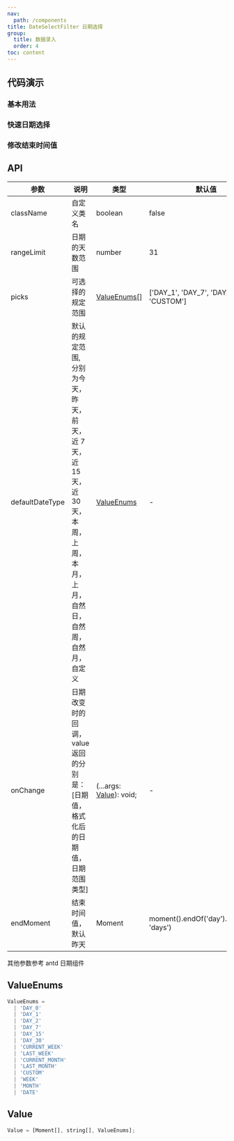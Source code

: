 ```yaml
---
nav:
  path: /components
title: DateSelectFilter 日期选择
group:
  title: 数据录入
  order: 4
toc: content
---
```


## 代码演示

### 基本用法

<code src="./demo/base.tsx"></code>

### 快速日期选择

<code src="./demo/quick.tsx"></code>

### 修改结束时间值

<code src="./demo/endMoment.tsx"></code>

## API

| 参数            | 说明                                                                                                                        | 类型                              | 默认值                                    |
| --------------- | --------------------------------------------------------------------------------------------------------------------------- | --------------------------------- | ----------------------------------------- |
| className       | 自定义类名                                                                                                                  | boolean                           | false                                     |
| rangeLimit      | 日期的天数范围                                                                                                              | number                            | 31                                        |
| picks           | 可选择的规定范围                                                                                                            | [ValueEnums[]](#valueenums)       | ['DAY_1', 'DAY_7', 'DAY_30', 'CUSTOM']    |
| defaultDateType | 默认的规定范围, 分别为今天，昨天，前天，近 7 天，近 15 天，近 30 天，本周，上周，本月，上月，自然日，自然周，自然月，自定义 | [ValueEnums](#valueenums)         | -                                         |
| onChange        | 日期改变时的回调，value 返回的分别是：[日期值，格式化后的日期值，日期范围类型]                                              | (...args: [Value](#value)): void; | -                                         |
| endMoment       | 结束时间值，默认昨天                                                                                                        | Moment                            | moment().endOf('day').subtract(1, 'days') |

其他参数参考 antd 日期组件

## ValueEnums

```ts
ValueEnums =
  | 'DAY_0'
  | 'DAY_1'
  | 'DAY_2'
  | 'DAY_7'
  | 'DAY_15'
  | 'DAY_30'
  | 'CURRENT_WEEK'
  | 'LAST_WEEK'
  | 'CURRENT_MONTH'
  | 'LAST_MONTH'
  | 'CUSTOM'
  | 'WEEK'
  | 'MONTH'
  | 'DATE'
```

## Value

```ts
Value = [Moment[], string[], ValueEnums];
```
